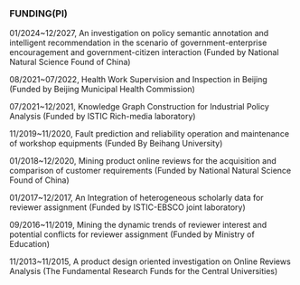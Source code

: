 ### FUNDING(PI)
01/2024~12/2027, An investigation on policy semantic annotation and intelligent recommendation in the scenario of government-enterprise encouragement and government-citizen interaction (Funded by National Natural Science Found of China)

08/2021~07/2022, Health Work Supervision and Inspection in Beijing (Funded by Beijing Municipal Health Commission)

07/2021~12/2021, Knowledge Graph Construction for Industrial Policy Analysis (Funded by ISTIC Rich-media laboratory)

11/2019~11/2020, Fault prediction and reliability operation and maintenance of workshop equipments (Funded By Beihang University)

01/2018~12/2020, Mining product online reviews for the acquisition and comparison of customer requirements (Funded by National Natural Science Found of China)

01/2017~12/2017, An Integration of heterogeneous scholarly data for reviewer assignment (Funded by ISTIC-EBSCO joint laboratory)

09/2016~11/2019, Mining the dynamic trends of reviewer interest and potential conflicts for reviewer assignment (Funded by Ministry of Education)

11/2013~11/2015, A product design oriented investigation on Online Reviews Analysis (The Fundamental Research Funds for the Central Universities)
